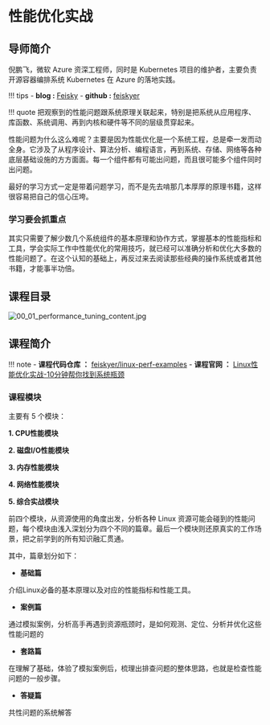# 性能优化实战

## 导师简介

倪鹏飞，微软 Azure 资深工程师，同时是 Kubernetes 项目的维护者，主要负责开源容器编排系统 Kubernetes 在 Azure 的落地实践。

!!! tips
    - **blog :** [Feisky](https://feisky.xyz/)
    - **github :** [feiskyer](https://github.com/feiskyer) 

!!! quote
    把观察到的性能问题跟系统原理关联起来，特别是把系统从应用程序、库函数、系统调用、再到内核和硬件等不同的层级贯穿起来。

性能问题为什么这么难呢？主要是因为性能优化是一个系统工程，总是牵一发而动全身。它涉及了从程序设计、算法分析、编程语言，再到系统、存储、网络等各种底层基础设施的方方面面。每一个组件都有可能出问题，而且很可能多个组件同时出问题。

最好的学习方式一定是带着问题学习，而不是先去啃那几本厚厚的原理书籍，这样很容易把自己的信心压垮。

### 学习要会抓重点

其实只需要了解少数几个系统组件的基本原理和协作方式，掌握基本的性能指标和工具，学会实际工作中性能优化的常用技巧，就已经可以准确分析和优化大多数的性能问题了。在这个认知的基础上，再反过来去阅读那些经典的操作系统或者其他书籍，才能事半功倍。


## 课程目录

![00_01_performance_tuning_content.jpg](https://i.loli.net/2021/03/04/po3XAzvxEaib2Lm.jpg)

## 课程简介

!!! note
    - **课程代码仓库 ：** [feiskyer/linux-perf-examples](https://github.com/feiskyer/linux-perf-examples)
    - **课程官网 ：** [Linux性能优化实战-10分钟帮你找到系统瓶颈](https://time.geekbang.org/column/intro/140)

### 课程模块

主要有 5 个模块：

**1. CPU性能模块**

**2. 磁盘I/O性能模块**

**3. 内存性能模块**

**4. 网络性能模块**

**5. 综合实战模块**

前四个模块，从资源使用的角度出发，分析各种 Linux 资源可能会碰到的性能问题，每个模块由浅入深划分为四个不同的篇章。最后一个模块则还原真实的工作场景，把之前学到的所有知识融汇贯通。

其中，篇章划分如下：

- **基础篇**

介绍Linux必备的基本原理以及对应的性能指标和性能工具。

- **案例篇**

通过模拟案例，分析高手再遇到资源瓶颈时，是如何观测、定位、分析并优化这些性能问题的

- **套路篇**

在理解了基础，体验了模拟案例后，梳理出排查问题的整体思路，也就是检查性能问题的一般步骤。

- **答疑篇**

共性问题的系统解答

